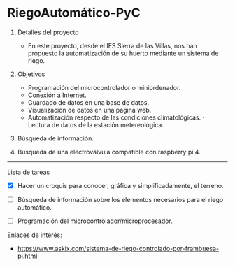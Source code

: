 # RiegoAutomático-PyC

1. Detalles del proyecto
    - En este proyecto, desde el IES Sierra de las Villas, nos han propuesto la automatización de su huerto mediante un sistema de riego.

2. Objetivos
    - Programación del microcontrolador o miniordenador.
    - Conexión a Internet.
    - Guardado de datos en una base de datos.
    - Visualización de datos en una página web.
    - Automatización respecto de las condiciones climatológicas.
        · Lectura de datos de la estación metereológica.

3. Búsqueda de información.

4. Busqueda de una electroválvula compatible con raspberry pi 4.

------------------------------------------------------------------------------------------------------

Lista de tareas
- [x] Hacer un croquis para conocer, gráfica y simplificadamente, el terreno.
- [ ] Búsqueda de información sobre los elementos necesarios para el riego automático.
- [ ] Programación del microcontrolador/microprocesador.


Enlaces de interés:
- https://www.askix.com/sistema-de-riego-controlado-por-frambuesa-pi.html
